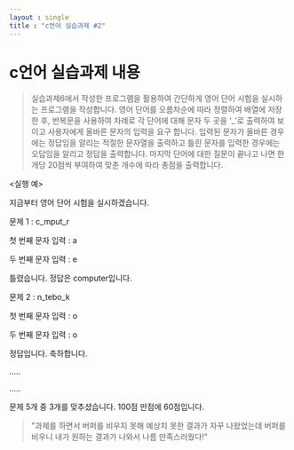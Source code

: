 ```yaml
---
layout : single
title : "c언어 실습과제 #2"
---
```


# c언어 실습과제 내용
> 실습과제6에서 작성한 프로그램을 활용하여 간단하게 영어 단어 시험을 실시하는 프로그램을 작성합니다. 영어 단어를 오름차순에 따라 정렬하여 배열에 저장한 후, 반복문을 사용하여 차례로 각 단어에 대해 문자 두 곳을 ‘_’로 출력하여 보이고 사용자에게 올바른 문자의 입력을 요구 합니다. 입력된 문자가 올바른 경우에는 정답임을 알리는 적절한 문자열을 출력하고 틀린 문자를 입력한 경우에는 오답임을 알리고 정답을 출력합니다. 마지막 단어에 대한 질문이 끝나고 나면 한 개당 20점씩 부여하여 맞춘 개수에 따라 총점을 출력합니다.

<실행 예>

지금부터 영어 단어 시험을 실시하겠습니다.


문제 1 : c_mput_r

첫 번째 문자 입력 : a

두 번째 문자 입력 : e

틀렸습니다. 정답은 computer입니다.

문제 2 : n_tebo_k

첫 번째 문자 입력 : o

두 번째 문자 입력 : o

정답입니다. 축하합니다.

…..

…..

문제 5개 중 3개를 맞추셨습니다. 100점 만점에 60점입니다. 


> "과제를 하면서 버퍼를 비우지 못해 예상치 못한 결과가 자꾸 나왔었는데 버퍼를 비우니 내가 원하는 결과가 나와서 나름 만족스러웠다!"
> 
<script src="https://gist.github.com/Koriny-sm/dcb85bf150356e08083c433b5db62831.js"></script>
